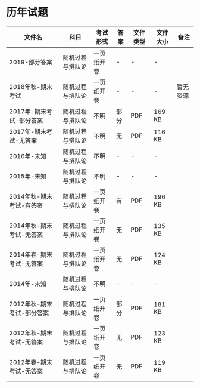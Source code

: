 # 历年试题

文件名|科目|考试形式|答案|文件类型|文件大小|备注
---|---|---|---|---|---|---
2019-部分答案|随机过程与排队论|一页纸开卷|-|-|-|
2018年秋-期末考试|随机过程与排队论|一页纸开卷|-|-|-|暂无资源
2017年-期末考试-部分答案|随机过程与排队论|不明|部分|PDF|169 KB
2017年-期末考试-无答案|随机过程与排队论|不明|无|PDF|116 KB
2016年-未知|随机过程与排队论|不明|-|-|-
2015年-未知|随机过程与排队论|不明|-|-|-
2014年秋-期末考试-有答案|随机过程与排队论|一页纸开卷|有|PDF|196 KB
2014年秋-期末考试-无答案|随机过程与排队论|一页纸开卷|无|PDF|135 KB
2014年春-期末考试-无答案|随机过程与排队论|一页纸开卷|无|PDF|124 KB
2014年-未知|随机过程与排队论|不明|-|-|-
2012年秋-期末考试-部分答案|随机过程与排队论|一页纸开卷|部分|PDF|181 KB
2012年秋-期末考试-无答案|随机过程与排队论|一页纸开卷|无|PDF|123 KB
2012年春-期末考试-无答案|随机过程与排队论|一页纸开卷|无|PDF|119 KB
